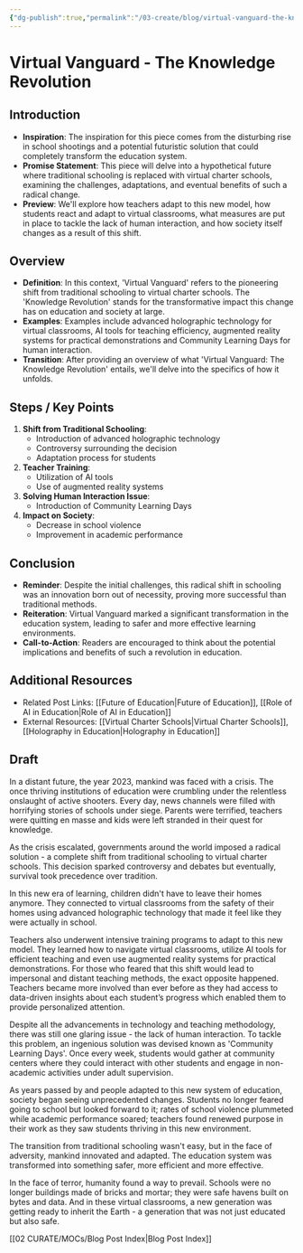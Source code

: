 ```yaml
---
{"dg-publish":true,"permalink":"/03-create/blog/virtual-vanguard-the-knowledge-revolution/","tags":["futures","speculative-fiction","education"]}
---
```



# Virtual Vanguard - The Knowledge Revolution


## Introduction

- **Inspiration**: The inspiration for this piece comes from the disturbing rise in school shootings and a potential futuristic solution that could completely transform the education system. 
- **Promise Statement**: This piece will delve into a hypothetical future where traditional schooling is replaced with virtual charter schools, examining the challenges, adaptations, and eventual benefits of such a radical change.
- **Preview**: We'll explore how teachers adapt to this new model, how students react and adapt to virtual classrooms, what measures are put in place to tackle the lack of human interaction, and how society itself changes as a result of this shift.

## Overview

- **Definition**: In this context, 'Virtual Vanguard' refers to the pioneering shift from traditional schooling to virtual charter schools. The 'Knowledge Revolution' stands for the transformative impact this change has on education and society at large.
- **Examples**: Examples include advanced holographic technology for virtual classrooms, AI tools for teaching efficiency, augmented reality systems for practical demonstrations and Community Learning Days for human interaction.
- **Transition**: After providing an overview of what 'Virtual Vanguard: The Knowledge Revolution' entails, we'll delve into the specifics of how it unfolds.



## Steps / Key Points

1. **Shift from Traditional Schooling**:
    - Introduction of advanced holographic technology
    - Controversy surrounding the decision
    - Adaptation process for students
2. **Teacher Training**:
    - Utilization of AI tools 
    - Use of augmented reality systems
3. **Solving Human Interaction Issue**:
    - Introduction of Community Learning Days
4. **Impact on Society**:
    - Decrease in school violence 
    - Improvement in academic performance 

## Conclusion

- **Reminder**: Despite the initial challenges, this radical shift in schooling was an innovation born out of necessity, proving more successful than traditional methods.
- **Reiteration**: Virtual Vanguard marked a significant transformation in the education system, leading to safer and more effective learning environments.
- **Call-to-Action**: Readers are encouraged to think about the potential implications and benefits of such a revolution in education.

## Additional Resources

- Related Post Links: [[Future of Education\|Future of Education]], [[Role of AI in Education\|Role of AI in Education]]
- External Resources: [[Virtual Charter Schools\|Virtual Charter Schools]], [[Holography in Education\|Holography in Education]]



## Draft

In a distant future, the year 2023, mankind was faced with a crisis. The once thriving institutions of education were crumbling under the relentless onslaught of active shooters. Every day, news channels were filled with horrifying stories of schools under siege. Parents were terrified, teachers were quitting en masse and kids were left stranded in their quest for knowledge.

As the crisis escalated, governments around the world imposed a radical solution - a complete shift from traditional schooling to virtual charter schools. This decision sparked controversy and debates but eventually, survival took precedence over tradition.

In this new era of learning, children didn't have to leave their homes anymore. They connected to virtual classrooms from the safety of their homes using advanced holographic technology that made it feel like they were actually in school.

Teachers also underwent intensive training programs to adapt to this new model. They learned how to navigate virtual classrooms, utilize AI tools for efficient teaching and even use augmented reality systems for practical demonstrations. For those who feared that this shift would lead to impersonal and distant teaching methods, the exact opposite happened. Teachers became more involved than ever before as they had access to data-driven insights about each student’s progress which enabled them to provide personalized attention.

Despite all the advancements in technology and teaching methodology, there was still one glaring issue - the lack of human interaction. To tackle this problem, an ingenious solution was devised known as 'Community Learning Days'. Once every week, students would gather at community centers where they could interact with other students and engage in non-academic activities under adult supervision.

As years passed by and people adapted to this new system of education, society began seeing unprecedented changes. Students no longer feared going to school but looked forward to it; rates of school violence plummeted while academic performance soared; teachers found renewed purpose in their work as they saw students thriving in this new environment.

The transition from traditional schooling wasn't easy, but in the face of adversity, mankind innovated and adapted. The education system was transformed into something safer, more efficient and more effective.

In the face of terror, humanity found a way to prevail. Schools were no longer buildings made of bricks and mortar; they were safe havens built on bytes and data. And in these virtual classrooms, a new generation was getting ready to inherit the Earth - a generation that was not just educated but also safe.

[[02 CURATE/MOCs/Blog Post Index\|Blog Post Index]]